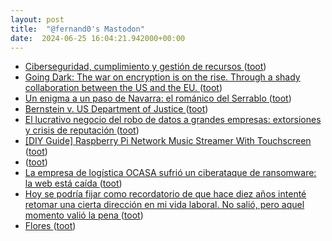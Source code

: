 ```yaml
---
layout: post
title:  "@fernand0's Mastodon"
date:  2024-06-25 16:04:21.942000+00:00
---
```

*  [Ciberseguridad, cumplimiento y gestión de recursos ](http://fernand0.github.io//cumplimiento-ciberseguridad) ([toot](https://mastodon.social/@fernand0/112678106689618711))
*  [Going Dark: The war on encryption is on the rise. Through a shady collaboration between the US and the EU. ](https://mullvad.net/en/why-privacy-matters/going-dar) ([toot](https://mastodon.social/@fernand0/112677996108353926))
*  [Un enigma a un paso de Navarra: el románico del Serrablo ](https://navarracapital.es/un-enigma-a-un-paso-de-navarra-el-romanico-del-serrabl) ([toot](https://mastodon.social/@fernand0/112677729830224961))
*  [Bernstein v. US Department of Justice ](https://www.eff.org/cases/bernstein-v-us-dept-justic) ([toot](https://mastodon.social/@fernand0/112677041488557591))
*  [El lucrativo negocio del robo de datos a grandes empresas: extorsiones y crisis de reputación ](https://www.cartv.es/aragonnoticias/noticias/el-lucrativo-negocio-del-robo-de-datos-a-grandes-empresas-extorsiones-y-crisis-de-reputacion-2575) ([toot](https://mastodon.social/@fernand0/112676729067893110))
*  [[DIY Guide] Raspberry Pi Network Music Streamer With Touchscreen ](https://www.headphonesty.com/2021/04/how-to-build-raspberry-pi-network-music-streamer-with-touchscreen) ([toot](https://mastodon.social/@fernand0/112676465404044263))
*  [ ](https://mastodon.social/@runjaj) ([toot](https://mastodon.social/@fernand0/112676366590004274))
*  [La empresa de logística OCASA sufrió un ciberataque de ransomware: la web está caída ](https://www.clarin.com/tecnologia/empresa-logistica-ocasa-sufrio-ciberataque-ransomware-web-caida_0_AhR2VtSgrd.htm) ([toot](https://mastodon.social/@fernand0/112676227754466667))
*  [Hoy se podría fijar como recordatorio de que hace diez años intenté retomar una cierta dirección en mi vida laboral. No salió, pero aquel momento valió la pena  ](https://mastodon.social/@fernand0/112676178818741362) ([toot](https://mastodon.social/@fernand0/112676178818741362))
*  [Flores ](https://www.flickr.com/photos/fernand0/53793614497) ([toot](https://mastodon.social/@fernand0/112674658085874524))
